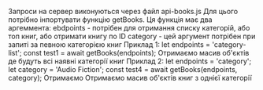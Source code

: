 Запроси на сервер виконуються через файл api-books.js Для цього потрібно
інпортувати функцію getBooks. Ця функція має два аргеммента: ebdpoints -
потрібен для отримання списку категорій, або топ книг, або отримати книгу по ID
category - цей аргумент потрібен при запиті за певною категорією книг Приклад 1:
let endpoints = 'category-list'; const test1 = await getBooks(endpoints);
Отримаємо масив об'єктів де будуть всі наявні категорії книг Приклад 2: let
endpoints = 'category'; let category = 'Audio Fiction'; const test4 = await
getBooks(endpoints, category); Отримаємо Отримаємо масив об'єктів книг з однієї
категорії
